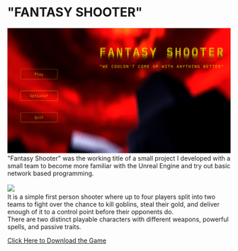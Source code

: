 # "FANTASY SHOOTER"
<img src="images/FS_1.png?raw=true"/>
"Fantasy Shooter" was the working title of a small project I developed with a small team to become more familiar with the Unreal Engine and try out basic network based programming. <br>
<br>
<img src="images/FS_2.png?raw=true"/>
<br>
It is a simple first person shooter where up to four players split into two teams to fight over the chance to kill goblins, steal their gold, and deliver enough of it to a control point before their opponents do. <br>
There are two distinct playable characters with different weapons, powerful spells, and passive traits.

[Click Here to Download the Game](https://drive.google.com/file/d/1NUeB1TbsJQ8JqUviZ3InxDkOAcMDSlbo/view?usp=drive_link)